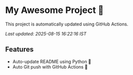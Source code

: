 # My Awesome Project 🚀

This project is automatically updated using GitHub Actions.

_Last updated: 2025-08-15 16:22:16 IST_

## Features
- Auto-update README using Python 🐍
- Auto Git push with GitHub Actions 🤖
